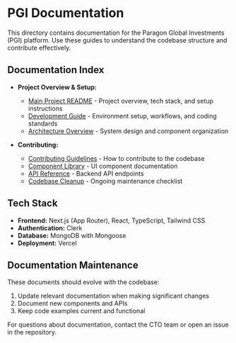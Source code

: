 # PGI Documentation

This directory contains documentation for the Paragon Global Investments (PGI) platform. Use these guides to understand the codebase structure and contribute effectively.

## Documentation Index

- **Project Overview & Setup:**

  - [Main Project README](../README.md) - Project overview, tech stack, and setup instructions
  - [Development Guide](./DEVELOPMENT.md) - Environment setup, workflows, and coding standards
  - [Architecture Overview](./ARCHITECTURE.md) - System design and component organization

- **Contributing:**
  - [Contributing Guidelines](./CONTRIBUTING.md) - How to contribute to the codebase
  - [Component Library](./COMPONENTS.md) - UI component documentation
  - [API Reference](./API.md) - Backend API endpoints
  - [Codebase Cleanup](./CODEBASE_CLEANUP.md) - Ongoing maintenance checklist

## Tech Stack

- **Frontend:** Next.js (App Router), React, TypeScript, Tailwind CSS
- **Authentication:** Clerk
- **Database:** MongoDB with Mongoose
- **Deployment:** Vercel

## Documentation Maintenance

These documents should evolve with the codebase:

1. Update relevant documentation when making significant changes
2. Document new components and APIs
3. Keep code examples current and functional

For questions about documentation, contact the CTO team or open an issue in the repository.
